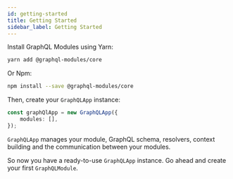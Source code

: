 ```yaml
---
id: getting-started
title: Getting Started
sidebar_label: Getting Started
---
```


Install GraphQL Modules using Yarn:

```bash
yarn add @graphql-modules/core
```

Or Npm:

```bash
npm install --save @graphql-modules/core
```

Then, create your `GraphQLApp` instance:

```typescript
const graphQlApp = new GraphQLApp({
    modules: [],
});
```

`GraphQLApp` manages your module, GraphQL schema, resolvers, context building and the communication between your modules.

So now you have a ready-to-use `GraphQLApp` instance. Go ahead and create your first `GraphQLModule`.
